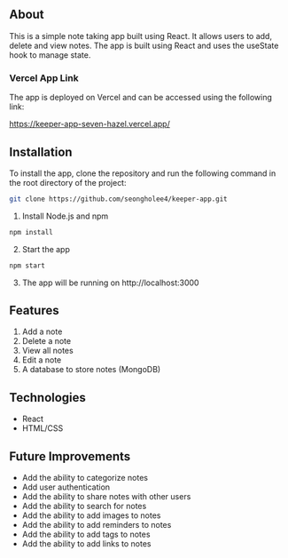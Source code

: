 ## About
This is a simple note taking app built using React. It allows users to add, delete and view notes. The app is built using React and uses the useState hook to manage state.

### Vercel App Link
The app is deployed on Vercel and can be accessed using the following link:

https://keeper-app-seven-hazel.vercel.app/

## Installation
To install the app, clone the repository and run the following command in the root directory of the project:
```bash
git clone https://github.com/seongholee4/keeper-app.git
```
1. Install Node.js and npm
```bash
npm install
```
2. Start the app
```bash
npm start
```
3. The app will be running on http://localhost:3000

## Features
1. Add a note
2. Delete a note
3. View all notes
4. Edit a note
5. A database to store notes (MongoDB)


## Technologies
- React
- HTML/CSS

## Future Improvements
- Add the ability to categorize notes
- Add user authentication
- Add the ability to share notes with other users
- Add the ability to search for notes
- Add the ability to add images to notes
- Add the ability to add reminders to notes
- Add the ability to add tags to notes
- Add the ability to add links to notes
